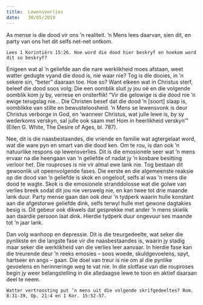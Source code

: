 ```yaml
---
title:  Lewensverlies
date:   30/05/2019
---
```


As mense is die dood vir ons ’n realiteit. ’n Mens lees daarvan, sien dit, en party van ons het dit selfs net-net ontkom. 

`Lees 1 Korintiërs 15:26. Hoe word die dood hier beskryf en hoekom word dit so beskryf?` 

Enigeen wat al ’n geliefde aan die nare werklikheid moes afstaan, weet watter gedugte vyand die dood is, nie waar nie? Tog is die dooies, in ’n sekere sin, “beter” daaraan toe. Hoe so? Want elkeen wat in Christus sterf, beleef die dood soos volg: Die een oomblik sluit jy jou oë en die volgende oomblik kom jy by, verrese en onsterflik! “Vir die gelowige is die dood nie ’n ewige terugslag nie… Die Christen besef dat die dood ’n [soort] slaap is, oomblikke van stilte en bewusteloosheid. ’n Mens se lewensvonk is deur Christus verborge in God, en ‘wanneer Christus, wat julle lewe is, by sy wederkoms verskyn, sal julle ook saam met Hom in heerlikheid verskyn’” (Ellen G. White, The Desire of Ages, bl. 787). 

Nee, dit is die naasbestaandes, die vriende en familie wat agtergelaat word, wat die ware pyn en smart van die dood ken. Om te rou, is dan ook ’n natuurlike respons op lewensverlies. Dit is die emosionele seer wat ’n mens ervaar na die heengaan van ’n geliefde of nadat jy ’n kosbare besitting verloor het. Die rouproses is nie vir almal ewe lank nie. Tog bestaan dit gewoonlik uit opeenvolgende fases. Die eerste en die algemeenste reaksie op die dood van ’n geliefde is skok en ongeloof, selfs al was ’n mens die dood te wagte. Skok is die emosionele stranddolosse wat die golwe van verlies breek sodat dit jou nie verswelg nie, en kan twee tot drie maande lank duur. Party mense gaan dan ook deur ’n tydperk waarin hulle konstant aan die afgestorwe geliefde dink, selfs terwyl hulle met gewone dagtakies besig is. Dit gebeur ook dikwels dat gesprekke met ander ’n mens skielik aan daardie persoon laat dink. Hierdie tydperk duur ongevuur ses maande tot ’n jaar lank. 

Dan volg wanhoop en depressie. Dit is die treurgedeelte, wat seker die pynlikste en die langste fase vir die naasbestaandes is, waarin jy stadig maar seker die werklikheid van die verlies leer aanvaar. In hierdie fase kan die treurende deur ’n reeks emosies – soos woede, skuldgevoelens, spyt, hartseer en angs – gaan. Die doel van treur is nie om al die pynlike gevoelens en herinneringe weg te vat nie. In die slotfase van die rouproses begin jy weer belangstelling in die alledaagse lewe te toon en aktief daaraan deel te neem. 

`Watter vertroosting put ’n mens uit die volgende skrifgedeeltes? Rom. 8:31-39, Op. 21:4 en 1 Kor. 15:52-57.`